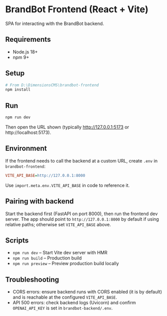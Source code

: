 # BrandBot Frontend (React + Vite)

SPA for interacting with the BrandBot backend.

## Requirements
- Node.js 18+
- npm 9+

## Setup
```bash
# From D:\DimensionsCMS\brandbot-frontend
npm install
```

## Run
```bash
npm run dev
```
Then open the URL shown (typically http://127.0.0.1:5173 or http://localhost:5173).

## Environment
If the frontend needs to call the backend at a custom URL, create `.env` in `brandbot-frontend`:
```ini
VITE_API_BASE=http://127.0.0.1:8000
```
Use `import.meta.env.VITE_API_BASE` in code to reference it.

## Pairing with backend
Start the backend first (FastAPI on port 8000), then run the frontend dev server. The app should point to `http://127.0.0.1:8000` by default if using relative paths; otherwise set `VITE_API_BASE` above.

## Scripts
- `npm run dev` – Start Vite dev server with HMR
- `npm run build` – Production build
- `npm run preview` – Preview production build locally

## Troubleshooting
- CORS errors: ensure backend runs with CORS enabled (it is by default) and is reachable at the configured `VITE_API_BASE`.
- API 500 errors: check backend logs (Uvicorn) and confirm `OPENAI_API_KEY` is set in `brandbot-backend/.env`.
